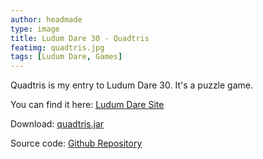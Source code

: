 ```yaml
---
author: headmade
type: image
title: Ludum Dare 30 - Quadtris
featimg: quadtris.jpg
tags: [Ludum Dare, Games]
---
```

Quadtris is my entry to Ludum Dare 30. It's a puzzle game.

You can find it here: <a href="http://ludumdare.com/compo/ludum-dare-30/?action=preview&uid=42076">Ludum Dare Site</a>

Download: <a href="https://github.com/headmadegames/LudumDare30/releases">quadtris.jar</a>

Source code: <a href="https://github.com/headmadegames/LudumDare30">Github Repository</a>
